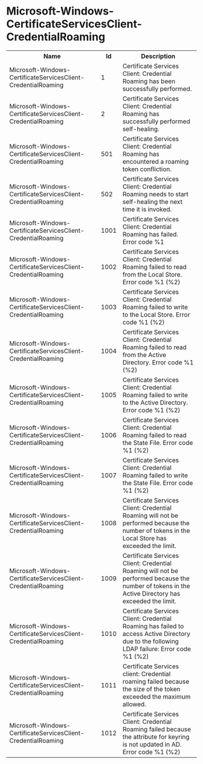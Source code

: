# Microsoft-Windows-CertificateServicesClient-CredentialRoaming

<table>
<colgroup><col/><col/><col/></colgroup>
<tr><th>Name</th><th>Id</th><th>Description</th></tr>
<tr><td>Microsoft-Windows-CertificateServicesClient-CredentialRoaming</td><td>1</td><td>Certificate Services Client: Credential Roaming has been successfully performed.</td></tr>
<tr><td>Microsoft-Windows-CertificateServicesClient-CredentialRoaming</td><td>2</td><td>Certificate Services Client: Credential Roaming has successfully performed self-healing.</td></tr>
<tr><td>Microsoft-Windows-CertificateServicesClient-CredentialRoaming</td><td>501</td><td>Certificate Services Client: Credential Roaming has encountered a roaming token confliction.</td></tr>
<tr><td>Microsoft-Windows-CertificateServicesClient-CredentialRoaming</td><td>502</td><td>Certificate Services Client: Credential Roaming needs to start self-healing the next time it is invoked.</td></tr>
<tr><td>Microsoft-Windows-CertificateServicesClient-CredentialRoaming</td><td>1001</td><td>Certificate Services Client: Credential Roaming has failed. Error code %1</td></tr>
<tr><td>Microsoft-Windows-CertificateServicesClient-CredentialRoaming</td><td>1002</td><td>Certificate Services Client: Credential Roaming failed to read from the Local Store. Error code %1 (%2)</td></tr>
<tr><td>Microsoft-Windows-CertificateServicesClient-CredentialRoaming</td><td>1003</td><td>Certificate Services Client: Credential Roaming failed to write to the Local Store. Error code %1 (%2)</td></tr>
<tr><td>Microsoft-Windows-CertificateServicesClient-CredentialRoaming</td><td>1004</td><td>Certificate Services Client: Credential Roaming failed to read from the Active Directory. Error code %1 (%2)</td></tr>
<tr><td>Microsoft-Windows-CertificateServicesClient-CredentialRoaming</td><td>1005</td><td>Certificate Services Client: Credential Roaming failed to write to the Active Directory. Error code %1 (%2)</td></tr>
<tr><td>Microsoft-Windows-CertificateServicesClient-CredentialRoaming</td><td>1006</td><td>Certificate Services Client: Credential Roaming failed to read the State File. Error code %1 (%2)</td></tr>
<tr><td>Microsoft-Windows-CertificateServicesClient-CredentialRoaming</td><td>1007</td><td>Certificate Services Client: Credential Roaming failed to write the State File. Error code %1 (%2)</td></tr>
<tr><td>Microsoft-Windows-CertificateServicesClient-CredentialRoaming</td><td>1008</td><td>Certificate Services Client: Credential Roaming will not be performed because the number of tokens in the Local Store has exceeded the limit.</td></tr>
<tr><td>Microsoft-Windows-CertificateServicesClient-CredentialRoaming</td><td>1009</td><td>Certificate Services Client: Credential Roaming will not be performed because the number of tokens in the Active Directory has exceeded the limit.</td></tr>
<tr><td>Microsoft-Windows-CertificateServicesClient-CredentialRoaming</td><td>1010</td><td>Certificate Services Client: Credential Roaming has failed to access Active Directory due to the following LDAP failure: Error code %1 (%2)</td></tr>
<tr><td>Microsoft-Windows-CertificateServicesClient-CredentialRoaming</td><td>1011</td><td>Certificate Services client: Credential roaming failed because the size of the token exceeded the maximum allowed.</td></tr>
<tr><td>Microsoft-Windows-CertificateServicesClient-CredentialRoaming</td><td>1012</td><td>Certificate Services Client: Credential Roaming failed because the attribute for keyring is not updated in AD. Error code %1 (%2)</td></tr>
</table>
